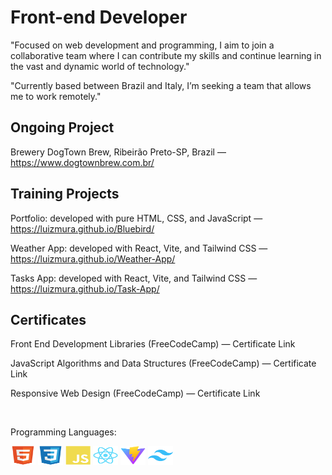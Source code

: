 # Front-end Developer

"Focused on web development and programming, I aim to join a collaborative team where I can contribute my skills and continue learning in the vast and dynamic world of technology."

"Currently based between Brazil and Italy, I’m seeking a team that allows me to work remotely."


## Ongoing Project

Brewery DogTown Brew, Ribeirão Preto-SP, Brazil — https://www.dogtownbrew.com.br/

## Training Projects

Portfolio: developed with pure HTML, CSS, and JavaScript — https://luizmura.github.io/Bluebird/

Weather App: developed with React, Vite, and Tailwind CSS — https://luizmura.github.io/Weather-App/

Tasks App: developed with React, Vite, and Tailwind CSS — https://luizmura.github.io/Task-App/

## Certificates

Front End Development Libraries (FreeCodeCamp) — Certificate Link

JavaScript Algorithms and Data Structures (FreeCodeCamp) — Certificate Link

Responsive Web Design (FreeCodeCamp) — Certificate Link
<div style="display: inline_block"><br>
 
  <p>Programming Languages: </p>
    <img align="center" alt="LuizMura-HTML" height="30" width="40" src="https://raw.githubusercontent.com/devicons/devicon/master/icons/html5/html5-original.svg">
    <img align="center" alt="LuizMura-CSS" height="30" width="40" src="https://raw.githubusercontent.com/devicons/devicon/master/icons/css3/css3-original.svg">
    <img align="center" alt="LuizMura-Js" height="30" width="40" src="https://raw.githubusercontent.com/devicons/devicon/master/icons/javascript/javascript-plain.svg">
    <img align="center" alt="LuizMura-React" height="30" width="40" src="https://raw.githubusercontent.com/devicons/devicon/master/icons/react/react-original.svg">
    <img align="center" alt="LuizMura-Vite" height="30" width="40" src="https://github.com/devicons/devicon/blob/master/icons/vitejs/vitejs-original.svg">
    <img align="center" alt="LuizMura-Tailwindcss" height="30" width="40" src="https://github.com/devicons/devicon/blob/master/icons/tailwindcss/tailwindcss-original.svg">
</div>
